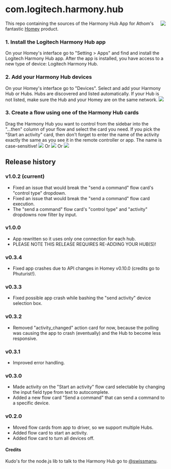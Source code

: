# com.logitech.harmony.hub
[<img align="right" src="https://github.com/netactivenl/com.logitech.harmony.hub/raw/master/assets/images/donate.png">](https://www.paypal.com/cgi-bin/webscr?cmd=_s-xclick&hosted_button_id=4XUDMSVD2EZ3J)
This repo containing the sources of the Harmony Hub App for Athom's fantastic [Homey](http://www.athom.com) product.

### 1. Install the Logitech Harmony Hub app
On your Homey's interface go to "Setting > Apps" and find and install the Logitech Harmony Hub app.
After the app is installed, you have access to a new type of device: Logitech Harmony Hub.

### 2. Add your Harmony Hub devices
On your Homey's interface go to "Devices". Select and add your Harmony Hub or Hubs. Hubs are discovered and listed automatically. If your Hub is not listed, make sure the Hub and your Homey are on the same network.
![](https://github.com/netactivenl/com.logitech.harmony.hub/raw/master/assets/images/devices.png)

### 3. Create a flow using one of the Harmony Hub cards
Drag the Harmony Hub you want to control from the sidebar into the "...then" column of your flow and select the card you need. 
If you pick the "Start an activity" card, then don't forget to enter the name of the activity exactly the same as you see it in the remote controller or app. The name is case-sensitive!
![](https://github.com/netactivenl/com.logitech.harmony.hub/raw/master/assets/images/example_flow.png)
Or
![](https://github.com/netactivenl/com.logitech.harmony.hub/raw/master/assets/images/example_flow2.png)
Or
![](https://github.com/netactivenl/com.logitech.harmony.hub/raw/master/assets/images/example_flow3.png)

## Release history

### v1.0.2 (current)

* Fixed an issue that would break the "send a command" flow card's "control type" dropdown.
* Fixed an issue that would break the "send a command" flow card execution.
* The "send a command" flow card's "control type" and "activity" dropdowns now filter by input.

### v1.0.0

* App rewritten so it uses only one connection for each hub.
* PLEASE NOTE THIS RELEASE REQUIRES RE-ADDING YOUR HUB(S)!

### v0.3.4

* Fixed app crashes due to API changes in Homey v0.10.0 (credits go to Phuturist!).

### v0.3.3

* Fixed possible app crash while bashing the "send activity" device selection box.

### v0.3.2

* Removed "activity_changed" action card for now, because the polling was causing the app to crash (eventually) and the Hub to become less responsive.
 
### v0.3.1

* Improved error handling.

### v0.3.0

* Made activity on the "Start an activity" flow card selectable by changing the input field type from text to autocomplete.
* Added a new flow card "Send a command" that can send a command to a specific device.

### v0.2.0
* Moved flow cards from app to driver, so we support multiple Hubs.
* Added flow card to start an activity.
* Added flow card to turn all devices off.

#### Credits
Kudo's for the node.js lib to talk to the Harmony Hub go to [@swissmanu](https://github.com/swissmanu).